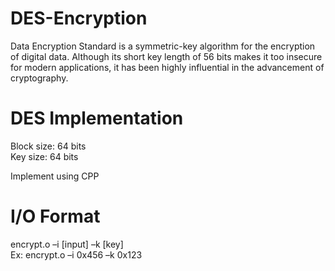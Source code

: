 # DES-Encryption
Data Encryption Standard is a symmetric-key algorithm for the encryption of digital data. Although its short key length of 56 bits makes it too insecure for modern applications, it has been highly influential in the advancement of cryptography.

# DES Implementation
Block size: 64 bits
<br>
Key size: 64 bits

Implement using CPP

# I/O Format
encrypt.o –i [input] –k [key]
<br>
Ex: encrypt.o –i 0x456 –k 0x123

